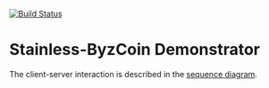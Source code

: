 [![Build Status](https://travis-ci.com/c4dt/service-stainless.svg?branch=master)](https://travis-ci.com/c4dt/service-stainless)

# Stainless-ByzCoin Demonstrator

The client-server interaction is described in the [sequence diagram](seq-diagram.png).

